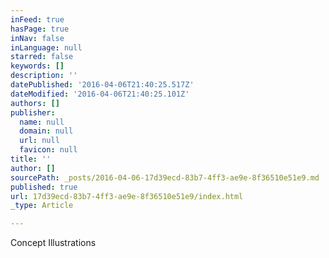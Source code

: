 ```yaml
---
inFeed: true
hasPage: true
inNav: false
inLanguage: null
starred: false
keywords: []
description: ''
datePublished: '2016-04-06T21:40:25.517Z'
dateModified: '2016-04-06T21:40:25.101Z'
authors: []
publisher:
  name: null
  domain: null
  url: null
  favicon: null
title: ''
author: []
sourcePath: _posts/2016-04-06-17d39ecd-83b7-4ff3-ae9e-8f36510e51e9.md
published: true
url: 17d39ecd-83b7-4ff3-ae9e-8f36510e51e9/index.html
_type: Article

---
```

Concept Illustrations
